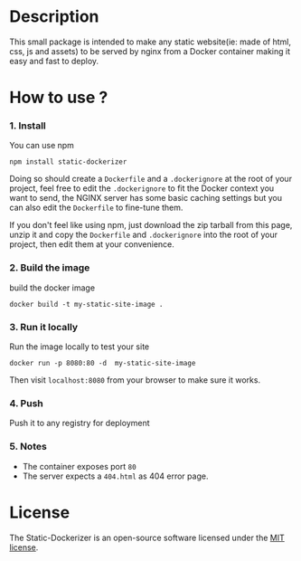 # Description
  This small package is intended to make any static website(ie: made of html, css, js and assets) to be served by nginx from a Docker container making it easy and fast to deploy.
    
    
# How to use ?

### 1. Install
You can use npm  
  
``` npm install static-dockerizer ```  
  
Doing so should create a `Dockerfile` and a `.dockerignore` at the root of your project, feel free to edit the ```.dockerignore``` to fit the Docker context you want to send, the NGINX server has some basic caching settings but you can also edit the ```Dockerfile``` to fine-tune them.
  
If you don't feel like using npm, just download the zip tarball from this page, unzip it and copy the ```Dockerfile``` and ```.dockerignore``` into the root of your project, then edit them at your convenience.  
  
### 2. Build the image
build the docker image  
  
``` docker build -t my-static-site-image . ```  
  
### 3. Run it locally  
Run the image locally to test your site  
  
``` docker run -p 8080:80 -d  my-static-site-image ```  
  
Then visit ``` localhost:8080 ``` from your browser to make sure it works.  

### 4. Push  
Push it to any registry for deployment  
  
### 5. Notes
  
* The container exposes port ``` 80 ```  
* The server expects a ``` 404.html ``` as 404 error page.

# License
The Static-Dockerizer is an open-source software licensed under the [MIT license](https://opensource.org/licenses/MIT).